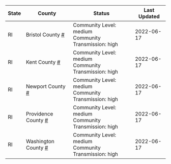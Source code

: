 State | County | Status | Last Updated
--- | --- | --- | --- 
RI | Bristol County <a href="#bristol_county">#</a> | <a name="bristol_county"></a>Community Level: medium<br/>Community Transmission: high | 2022-06-17
RI | Kent County <a href="#kent_county">#</a> | <a name="kent_county"></a>Community Level: medium<br/>Community Transmission: high | 2022-06-17
RI | Newport County <a href="#newport_county">#</a> | <a name="newport_county"></a>Community Level: medium<br/>Community Transmission: high | 2022-06-17
RI | Providence County <a href="#providence_county">#</a> | <a name="providence_county"></a>Community Level: medium<br/>Community Transmission: high | 2022-06-17
RI | Washington County <a href="#washington_county">#</a> | <a name="washington_county"></a>Community Level: medium<br/>Community Transmission: high | 2022-06-17
